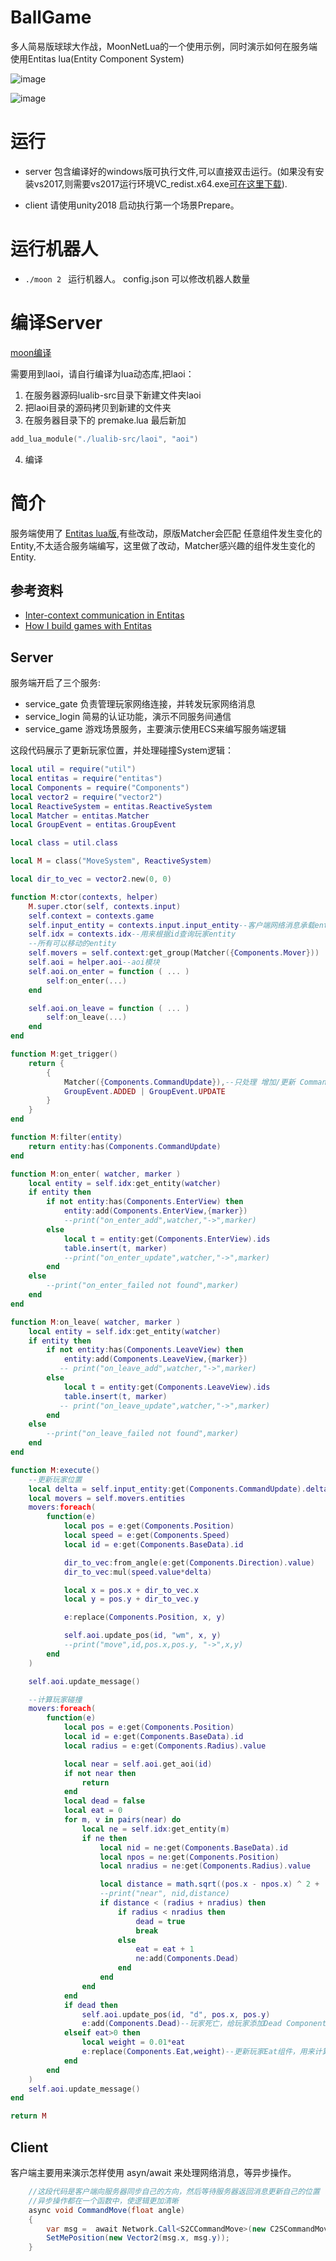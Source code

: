 # BallGame
多人简易版球球大作战，MoonNetLua的一个使用示例，同时演示如何在服务端使用Entitas lua(Entity Component System)

![image](https://github.com/sniper00/BallGame/raw/master/image/start.png)

![image](https://github.com/sniper00/BallGame/raw/master/image/game.png)

# 运行

- server 包含编译好的windows版可执行文件,可以直接双击运行。(如果没有安装vs2017,则需要vs2017运行环境VC_redist.x64.exe[可在这里下载](https://support.microsoft.com/en-us/help/2977003/the-latest-supported-visual-c-downloads)).


- client 请使用unity2018 启动执行第一个场景Prepare。

# 运行机器人
- ```./moon 2 ``` 运行机器人。 config.json 可以修改机器人数量

# 编译Server

[moon编译](https://github.com/sniper00/moon)

需要用到laoi，请自行编译为lua动态库,把laoi：
1. 在服务器源码lualib-src目录下新建文件夹laoi
2. 把laoi目录的源码拷贝到新建的文件夹
3. 在服务器目录下的 premake.lua 最后新加
```lua
add_lua_module("./lualib-src/laoi", "aoi")
```
4. 编译

# 简介
服务端使用了 [Entitas lua版](https://github.com/sniper00/entitas-lua),有些改动，原版Matcher会匹配 任意组件发生变化的Entity,不太适合服务端编写，这里做了改动，Matcher感兴趣的组件发生变化的Entity.

## 参考资料
- [Inter-context communication in Entitas](https://github.com/sschmid/Entitas-CSharp/wiki/Inter-context-communication-in-Entitas-0.39.0)
- [How I build games with Entitas](https://github.com/sschmid/Entitas-CSharp/wiki/How-I-build-games-with-Entitas-%28FNGGames%29)

## Server

服务端开启了三个服务:
- service_gate 负责管理玩家网络连接，并转发玩家网络消息
- service_login 简易的认证功能，演示不同服务间通信
- service_game 游戏场景服务，主要演示使用ECS来编写服务端逻辑

这段代码展示了更新玩家位置，并处理碰撞System逻辑：
```lua
local util = require("util")
local entitas = require("entitas")
local Components = require("Components")
local vector2 = require("vector2")
local ReactiveSystem = entitas.ReactiveSystem
local Matcher = entitas.Matcher
local GroupEvent = entitas.GroupEvent

local class = util.class

local M = class("MoveSystem", ReactiveSystem)

local dir_to_vec = vector2.new(0, 0)

function M:ctor(contexts, helper)
    M.super.ctor(self, contexts.input)
    self.context = contexts.game
    self.input_entity = contexts.input.input_entity--客户端网络消息承载entity
    self.idx = contexts.idx--用来根据id查询玩家entity
    --所有可以移动的entity
    self.movers = self.context:get_group(Matcher({Components.Mover}))
    self.aoi = helper.aoi--aoi模块
    self.aoi.on_enter = function ( ... )
        self:on_enter(...)
    end

    self.aoi.on_leave = function ( ... )
        self:on_leave(...)
    end
end

function M:get_trigger()
    return {
        {
            Matcher({Components.CommandUpdate}),--只处理 增加/更新 CommandUpdate Component操作的entity
            GroupEvent.ADDED | GroupEvent.UPDATE
        }
    }
end

function M:filter(entity)
    return entity:has(Components.CommandUpdate)
end

function M:on_enter( watcher, marker )
    local entity = self.idx:get_entity(watcher)
    if entity then
        if not entity:has(Components.EnterView) then
            entity:add(Components.EnterView,{marker})
            --print("on_enter_add",watcher,"->",marker)
        else
            local t = entity:get(Components.EnterView).ids
            table.insert(t, marker)
            --print("on_enter_update",watcher,"->",marker)
        end
    else
        --print("on_enter_failed not found",marker)
    end
end

function M:on_leave( watcher, marker )
    local entity = self.idx:get_entity(watcher)
    if entity then
        if not entity:has(Components.LeaveView) then
            entity:add(Components.LeaveView,{marker})
           -- print("on_leave_add",watcher,"->",marker)
        else
            local t = entity:get(Components.LeaveView).ids
            table.insert(t, marker)
           -- print("on_leave_update",watcher,"->",marker)
        end
    else
        --print("on_leave_failed not found",marker)
    end
end

function M:execute()
    --更新玩家位置
    local delta = self.input_entity:get(Components.CommandUpdate).delta
    local movers = self.movers.entities
    movers:foreach(
        function(e)
            local pos = e:get(Components.Position)
            local speed = e:get(Components.Speed)
            local id = e:get(Components.BaseData).id

            dir_to_vec:from_angle(e:get(Components.Direction).value)
            dir_to_vec:mul(speed.value*delta)

            local x = pos.x + dir_to_vec.x
            local y = pos.y + dir_to_vec.y

            e:replace(Components.Position, x, y)

            self.aoi.update_pos(id, "wm", x, y)
            --print("move",id,pos.x,pos.y, "->",x,y)
        end
    )

    self.aoi.update_message()

    --计算玩家碰撞
    movers:foreach(
        function(e)
            local pos = e:get(Components.Position)
            local id = e:get(Components.BaseData).id
            local radius = e:get(Components.Radius).value

            local near = self.aoi.get_aoi(id)
            if not near then
                return
            end
            local dead = false
            local eat = 0
            for m, v in pairs(near) do
                local ne = self.idx:get_entity(m)
                if ne then
                    local nid = ne:get(Components.BaseData).id
                    local npos = ne:get(Components.Position)
                    local nradius = ne:get(Components.Radius).value

                    local distance = math.sqrt((pos.x - npos.x) ^ 2 + (pos.y - npos.y) ^ 2)
                    --print("near", nid,distance)
                    if distance < (radius + nradius) then
                        if radius < nradius then
                            dead = true
                            break
                        else
                            eat = eat + 1
                            ne:add(Components.Dead)
                        end
                    end
                end
            end
            if dead then
                self.aoi.update_pos(id, "d", pos.x, pos.y)
                e:add(Components.Dead)--玩家死亡，给玩家添加Dead Component
            elseif eat>0 then
                local weight = 0.01*eat
                e:replace(Components.Eat,weight)--更新玩家Eat组件，用来计算球体半径增加量
            end
        end
    )
    self.aoi.update_message()
end

return M


```

## Client

客户端主要用来演示怎样使用 asyn/await 来处理网络消息，等异步操作。
```csharp
    //这段代码是客户端向服务器同步自己的方向，然后等待服务器返回消息更新自己的位置
    //异步操作都在一个函数中，使逻辑更加清晰
    async void CommandMove(float angle)
    {
        var msg =  await Network.Call<S2CCommandMove>(new C2SCommandMove { angle = angle });
        SetMePosition(new Vector2(msg.x, msg.y));
    }
```


